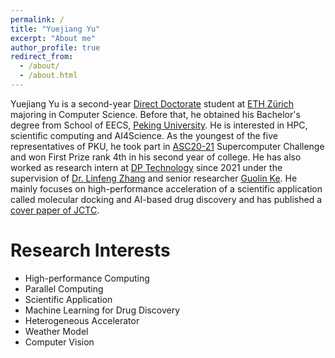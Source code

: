 ```yaml
---
permalink: /
title: "Yuejiang Yu"
excerpt: "About me"
author_profile: true
redirect_from: 
  - /about/
  - /about.html
---
```


Yuejiang Yu is a second-year [Direct Doctorate](https://inf.ethz.ch/doctorate/direct-doctorate-computer-science.html) student at [ETH Zürich](ethz.ch) majoring in Computer Science. Before that, he obtained his Bachelor's degree from School of EECS, [Peking University](www.pku.edu.cn). He is interested in HPC, scientific computing and AI4Science. As the youngest of the five representatives of PKU, he took part in [ASC20-21](http://www.asc-events.org/ASC20-21/) Supercomputer Challenge and won First Prize rank 4th in his second year of college. He has also worked as research intern at [DP Technology](https://www.dp.tech/en) since 2021 under the supervision of [Dr. Linfeng Zhang](https://scholar.google.com/citations?user=jk7qwmcAAAAJ) and senior researcher [Guolin Ke](https://guolinke.github.io/). He mainly focuses on high-performance acceleration of a scientific application called molecular docking and AI-based drug discovery and has published a [cover paper of JCTC](https://pubs.acs.org/toc/jctcce/19/11).

Research Interests
======
* High-performance Computing
* Parallel Computing
* Scientific Application
* Machine Learning for Drug Discovery
* Heterogeneous Accelerator
* Weather Model
* Computer Vision
